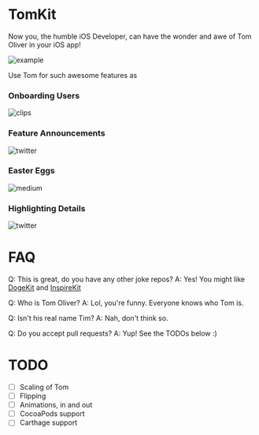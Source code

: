 # TomKit

Now you, the humble iOS Developer, can have the wonder and awe of Tom Oliver in your iOS app!

![example](http://i.imgur.com/KfAyyQV.png)


Use Tom for such awesome features as 

### Onboarding Users
![clips](http://i.imgur.com/FtimSfC.png)

### Feature Announcements
![twitter](http://i.imgur.com/nS9mipm.png)

### Easter Eggs
![medium](http://i.imgur.com/jnUG2n2.png)

### Highlighting Details
![twitter](http://i.imgur.com/uTJf6eQ.png)


# FAQ
Q: This is great, do you have any other joke repos?
A: Yes! You might like [DogeKit](https://github.com/samjarman/DogeKit) and [InspireKit](https://github.com/samjarman/InspireKit)

Q: Who is Tom Oliver?
A: Lol, you're funny. Everyone knows who Tom is.

Q: Isn't his real name Tim?
A: Nah, don't think so.

Q: Do you accept pull requests?
A: Yup! See the TODOs below :)


# TODO 
 
 * [ ] Scaling of Tom
 * [ ] Flipping 
 * [ ] Animations, in and out
 * [ ] CocoaPods support
 * [ ] Carthage support
